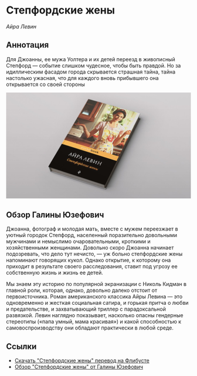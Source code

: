# Степфордские жены

_Айра Левин_

## Аннотация

Для Джоанны, ее мужа Уолтера и их детей переезд в живописный Степфорд — событие слишком чудесное, чтобы быть правдой. Но за идиллическим фасадом города скрывается страшная тайна, тайна настолько ужасная, что для каждого вновь прибывшего она открывается со своей стороны

![Маргарет Этвуд. Рассказ служанки.](/static/images/blog/2019-03-16-stepfordskie-zheny.jpg)

## Обзор Галины Юзефович

Джоанна, фотограф и молодая мать, вместе с мужем переезжает в уютный городок Степфорд, населенный поразительно довольными мужчинами и немыслимо очаровательными, кроткими и хозяйственными женщинами. Довольно скоро Джоанна начинает подозревать, что дело тут нечисто, — уж больно степфордские жены напоминают говорящих кукол. Однако открытие, к которому она приходит в результате своего расследования, ставит под угрозу ее собственную жизнь и жизнь ее детей.

Мы знаем эту историю по популярной экранизации с Николь Кидман в главной роли, которая, однако, довольно далеко отстоит от первоисточника. Роман американского классика Айры Левина — это одновременно и жесткая социальная сатира, и горькая притча о любви и предательстве, и захватывающий триллер с парадоксальной развязкой. Левин наглядно показывает, насколько опасны гендерные стереотипы («папа умный, мама красивая») и какой способностью к самовоспроизводству они обладают практически в любой среде.

## Ссылки

- [Скачать "Степфордские жены" перевод на Флибусте](http://flibusta.is/b/267506)
- [Обзор "Степфордские жены" от Галины Юзефович](https://meduza.io/feature/2019/03/02/rasskaz-sluzhanki-stepfordskie-zheny-i-hrestomatiynoe-esse-o-feminizme)
